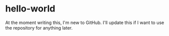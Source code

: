 # hello-world
At the moment writing this, I'm new to GitHub. I'll update this if I want to use the repository for anything later.
